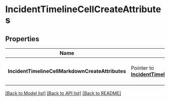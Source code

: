 # IncidentTimelineCellCreateAttributes

## Properties

| Name                                             | Type                                                                                                           | Description                           | Notes |
| ------------------------------------------------ | -------------------------------------------------------------------------------------------------------------- | ------------------------------------- | ----- |
| **IncidentTimelineCellMarkdownCreateAttributes** | Pointer to [**IncidentTimelineCellMarkdownCreateAttributes**](IncidentTimelineCellMarkdownCreateAttributes.md) | A pointer to the appropriate element. |

[[Back to Model list]](../README.md#documentation-for-models) [[Back to API list]](../README.md#documentation-for-api-endpoints) [[Back to README]](../README.md)
